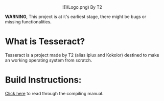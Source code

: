 <div style="text-align: center;">
    ![](Logo.png)
    By T2
</div>

**WARNING**, This project is at it's earliest stage, there might be bugs or missing functionalities.

# What is Tesseract?
Tesseract is a project made by T2 (alias iplux and Kokolor) destined to make an working operating system from scratch.

# Build Instructions: 
[Click here](/Documentation/BUILD.md) to read through the compiling manual.